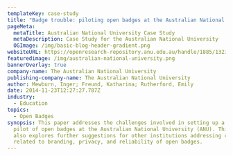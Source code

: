```yaml
---
templateKey: case-study
title: "Badge trouble: piloting open badges at the Australian National University"
pageMeta:
  metaTitle: Australian National University Case Study
  metaDescription: Case Study for the Australian National University
  OGImage: /img/basic-blog-header-gradient.png
websiteURL: https://openresearch-repository.anu.edu.au/handle/1885/13233?mode=full
featuredimage: /img/australian-national-university.png
bannerOverlay: true
company-name: The Australian National University
publishing-company-name: The Australian National University
author: Mewburn, Inger; Freund, Katharina; Rutherford, Emily
date: 2014-11-23T12:27:27.787Z
industry:
  - Education
topics:
  - Open Badges
synopsis: This paper addresses the challenges involved in setting up a small
  pilot of open badges at the Australian National University (ANU). This paper
  also explores further suggestions for other institutions addressing concerns
  related to branding, privacy, and reliability of open badges.
---
```


